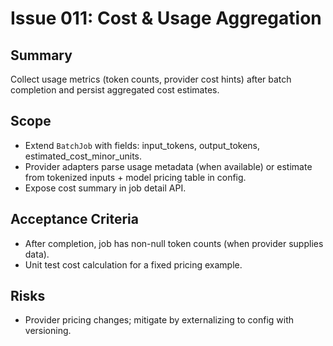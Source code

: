 # Issue 011: Cost & Usage Aggregation

## Summary

Collect usage metrics (token counts, provider cost hints) after batch completion and persist aggregated cost estimates.

## Scope

- Extend `BatchJob` with fields: input_tokens, output_tokens, estimated_cost_minor_units.
- Provider adapters parse usage metadata (when available) or estimate from tokenized inputs + model pricing table in config.
- Expose cost summary in job detail API.

## Acceptance Criteria

- After completion, job has non-null token counts (when provider supplies data).
- Unit test cost calculation for a fixed pricing example.

## Risks

- Provider pricing changes; mitigate by externalizing to config with versioning.
